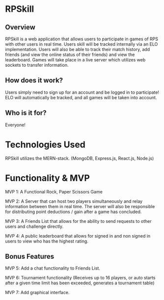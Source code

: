 # RPSkill

## Overview

RPSkill is a web application that allows users to participate in games of RPS with other users in real time. Users skill will be tracked internally via an ELO implementation. Users will also be able to track their match history, add friends (and view the online status of their friends) and view the leaderboard. Games will take place in a live server which utilizes web sockets to transfer information.

## How does it work? 

Users simply need to sign up for an account and be logged in to participate! ELO will automatically be tracked, and all games will be taken into account. 

## Who is it for? 

Everyone!

# Technologies Used

RPSkill utilizes the MERN-stack. (MongoDB, Express.js, React.js, Node.js)

# Functionality & MVP

MVP 1: A Functional Rock, Paper Scissors Game

MVP 2: A Server that can host two players simultaneously and relay information between them in real time. The server will also be responsible for distributing point deductions / gain after a game has concluded.

MVP 3: A Friends List that allows for the ability to send requests to other users and challenge directly. 

MVP 4: A public leaderboard that allows for signed in and non signed in users to view who has the highest rating. 

## Bonus Features

MVP 5: Add a chat functionality to Friends List.

MVP 6: Tournament functionality (Receives up to 16 players, or auto starts after a given time limit has been exceeded, generates a tournament table)

MVP 7: Add graphical interface.